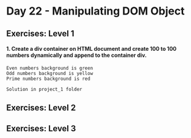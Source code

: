 # Day 22 - Manipulating DOM Object

## Exercises: Level 1

#### 1. Create a div container on HTML document and create 100 to 100 numbers dynamically and append to the container div.

```
Even numbers background is green
Odd numbers background is yellow
Prime numbers background is red
```

```
Solution in project_1 folder
```

## Exercises: Level 2

## Exercises: Level 3
